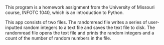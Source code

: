 This program is a homework assignment from the University of Missouri course, INFOTC 1040, which is an introduction to Python.

This app consists of two files. The randomread file writes a series of user-inputted random integers to a text file and saves the text file to disk.  The randomread file opens the text file and prints the random integers and a count of the number of random numbers in the file.